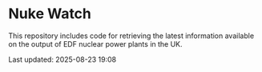 # Nuke Watch

This repository includes code for retrieving the latest information available on the output of EDF nuclear power plants in the UK.

Last updated: 2025-08-23 19:08
